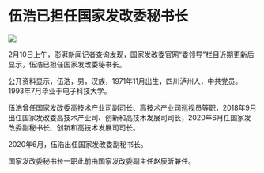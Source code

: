 # 伍浩已担任国家发改委秘书长

![](https://inews.gtimg.com/newsapp_bt/0/15655650432/1000)

2月10日上午，澎湃新闻记者查询发现，国家发改委官网“委领导”栏目近期更新后显示，伍浩已担任国家发改委秘书长。

公开资料显示，伍浩，男，汉族，1971年11月出生，四川泸州人，中共党员。1993年7月毕业于电子科技大学。

伍浩曾任国家发改委高技术产业司副司长、高技术产业司巡视员等职，2018年9月出任国家发改委高技术产业司、创新和高技术发展司司长，2020年6月任国家发改委副秘书长、创新和高技术发展司司长。

2020年6月，伍浩出任国家发改委副秘书长。

国家发改委秘书长一职此前由国家发改委副主任赵辰昕兼任。

